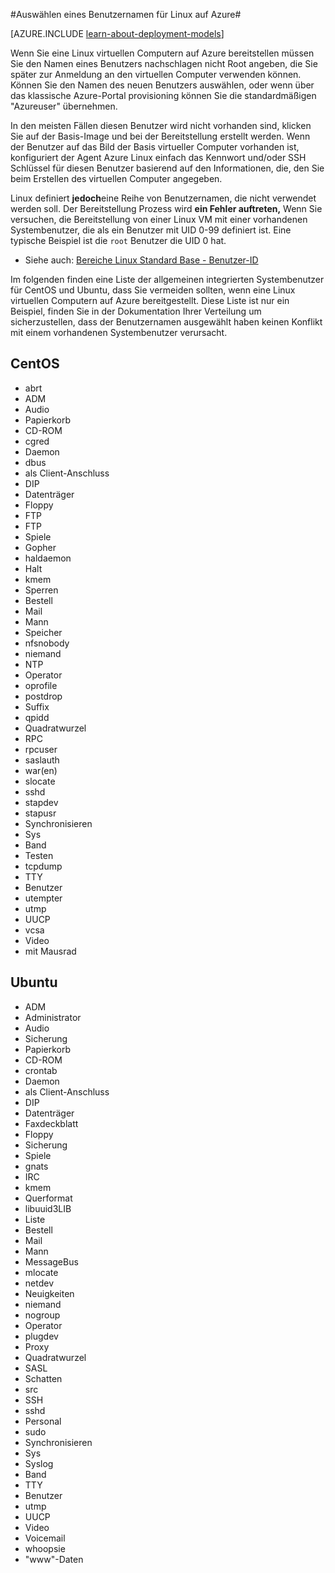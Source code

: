<properties 
    pageTitle="Auswählen von Benutzernamen für Linux | Microsoft Azure" 
    description="Erfahren Sie, wie Benutzernamen für eine Linux virtuellen Computern in Azure auswählen." 
    services="virtual-machines-linux" 
    documentationCenter="" 
    authors="szarkos" 
    manager="timlt" 
    editor=""
    tags="azure-service-management,azure-resource-manager" />

<tags 
    ms.service="virtual-machines-linux" 
    ms.workload="infrastructure-services" 
    ms.tgt_pltfrm="vm-linux" 
    ms.devlang="na" 
    ms.topic="article" 
    ms.date="10/17/2016" 
    ms.author="szark"/>



#<a name="selecting-user-names-for-linux-on-azure"></a>Auswählen eines Benutzernamen für Linux auf Azure#

[AZURE.INCLUDE [learn-about-deployment-models](../../includes/learn-about-deployment-models-both-include.md)]

Wenn Sie eine Linux virtuellen Computern auf Azure bereitstellen müssen Sie den Namen eines Benutzers nachschlagen nicht Root angeben, die Sie später zur Anmeldung an den virtuellen Computer verwenden können. Können Sie den Namen des neuen Benutzers auswählen, oder wenn über das klassische Azure-Portal provisioning können Sie die standardmäßigen "Azureuser" übernehmen.

In den meisten Fällen diesen Benutzer wird nicht vorhanden sind, klicken Sie auf der Basis-Image und bei der Bereitstellung erstellt werden. Wenn der Benutzer auf das Bild der Basis virtueller Computer vorhanden ist, konfiguriert der Agent Azure Linux einfach das Kennwort und/oder SSH Schlüssel für diesen Benutzer basierend auf den Informationen, die, den Sie beim Erstellen des virtuellen Computer angegeben.

Linux definiert **jedoch**eine Reihe von Benutzernamen, die nicht verwendet werden soll. Der Bereitstellung Prozess wird **ein Fehler auftreten,** Wenn Sie versuchen, die Bereitstellung von einer Linux VM mit einer vorhandenen Systembenutzer, die als ein Benutzer mit UID 0-99 definiert ist. Eine typische Beispiel ist die `root` Benutzer die UID 0 hat.

 - Siehe auch: [Bereiche Linux Standard Base - Benutzer-ID](http://refspecs.linuxfoundation.org/LSB_4.1.0/LSB-Core-generic/LSB-Core-generic/uidrange.html)

Im folgenden finden eine Liste der allgemeinen integrierten Systembenutzer für CentOS und Ubuntu, dass Sie vermeiden sollten, wenn eine Linux virtuellen Computern auf Azure bereitgestellt. Diese Liste ist nur ein Beispiel, finden Sie in der Dokumentation Ihrer Verteilung um sicherzustellen, dass der Benutzernamen ausgewählt haben keinen Konflikt mit einem vorhandenen Systembenutzer verursacht.


## <a name="centos"></a>CentOS
- abrt
- ADM
- Audio
- Papierkorb
- CD-ROM
- cgred
- Daemon
- dbus
- als Client-Anschluss
- DIP
- Datenträger
- Floppy
- FTP
- FTP
- Spiele
- Gopher
- haldaemon
- Halt
- kmem
- Sperren
- Bestell
- Mail
- Mann
- Speicher
- nfsnobody
- niemand
- NTP
- Operator
- oprofile
- postdrop
- Suffix
- qpidd
- Quadratwurzel
- RPC
- rpcuser
- saslauth
- war(en)
- slocate
- sshd
- stapdev
- stapusr
- Synchronisieren
- Sys
- Band
- Testen
- tcpdump
- TTY
- Benutzer
- utempter
- utmp
- UUCP
- vcsa
- Video
- mit Mausrad


## <a name="ubuntu"></a>Ubuntu
- ADM
- Administrator
- Audio
- Sicherung
- Papierkorb
- CD-ROM
- crontab
- Daemon
- als Client-Anschluss
- DIP
- Datenträger
- Faxdeckblatt
- Floppy
- Sicherung
- Spiele
- gnats
- IRC
- kmem
- Querformat
- libuuid3LIB
- Liste
- Bestell
- Mail
- Mann
- MessageBus
- mlocate
- netdev
- Neuigkeiten
- niemand
- nogroup
- Operator
- plugdev
- Proxy
- Quadratwurzel
- SASL
- Schatten
- src
- SSH
- sshd
- Personal
- sudo
- Synchronisieren
- Sys
- Syslog
- Band
- TTY
- Benutzer
- utmp
- UUCP
- Video
- Voicemail
- whoopsie
- "www"-Daten

 